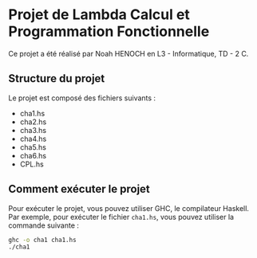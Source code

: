 # Projet de Lambda Calcul et Programmation Fonctionnelle

Ce projet a été réalisé par Noah HENOCH en L3 - Informatique, TD - 2 C.

## Structure du projet

Le projet est composé des fichiers suivants :

- cha1.hs
- cha2.hs
- cha3.hs
- cha4.hs
- cha5.hs
- cha6.hs
- CPL.hs

## Comment exécuter le projet

Pour exécuter le projet, vous pouvez utiliser GHC, le compilateur Haskell. Par exemple, pour exécuter le fichier `cha1.hs`, vous pouvez utiliser la commande suivante :

```sh
ghc -o cha1 cha1.hs
./cha1
